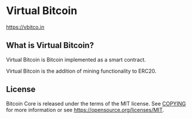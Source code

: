 Virtual Bitcoin
===============

https://vbitco.in

What is Virtual Bitcoin?
------------------------
Virtual Bitcoin is Bitcoin implemented as a smart contract.

Virtual Bitcoin is the addition of mining functionality to ERC20.

License
-------

Bitcoin Core is released under the terms of the MIT license. See [COPYING](COPYING) for more
information or see https://opensource.org/licenses/MIT.
